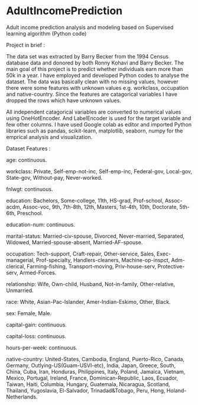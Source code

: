 # AdultIncomePrediction
Adult income prediction analysis and modeling based on Supervised learning algorithm (Python code)

Project in brief :

The data set was extracted by Barry Becker from the 1994 Census database data and donored by both Ronny Kohavi and Barry Becker. The main goal of this project is to predict whether individuals earn more than 50k in a year. I have employed and developed Python codes to analyse the dataset. The data was basically clean with no missing values, however there were some features with unknown values e.g. workclass, occupation and native-country. Since the features are catagorical variables I have dropped the rows which have unknown values.

All independent catagorical variables are converted to numerical values using OneHotEncoder. And LabelEncoder is used for the target variable and few other columns. I have used Google colab as editor and imported Python libraries such as pandas, scikit-learn, matplotlib, seaborn, numpy for the emprical analysis and visualization.

Dataset Features :

age: continuous.

workclass: Private, Self-emp-not-inc, Self-emp-inc, Federal-gov, Local-gov, State-gov, Without-pay, Never-worked. 

fnlwgt: continuous.

education: Bachelors, Some-college, 11th, HS-grad, Prof-school, Assoc-acdm, Assoc-voc, 9th, 7th-8th, 12th, Masters, 1st-4th, 10th, Doctorate, 5th-6th, Preschool.

education-num: continuous.

marital-status: Married-civ-spouse, Divorced, Never-married, Separated, Widowed, Married-spouse-absent, Married-AF-spouse.

occupation: Tech-support, Craft-repair, Other-service, Sales, Exec-managerial, Prof-specialty, Handlers-cleaners, Machine-op-inspct, Adm-clerical, Farming-fishing, Transport-moving, Priv-house-serv, Protective-serv, Armed-Forces.

relationship: Wife, Own-child, Husband, Not-in-family, Other-relative, Unmarried.

race: White, Asian-Pac-Islander, Amer-Indian-Eskimo, Other, Black.

sex: Female, Male.

capital-gain: continuous.

capital-loss: continuous.

hours-per-week: continuous.

native-country: United-States, Cambodia, England, Puerto-Rico, Canada, Germany, Outlying-US(Guam-USVI-etc), India, Japan, Greece, South, China, Cuba, Iran, Honduras, Philippines, Italy, Poland, Jamaica, Vietnam, Mexico, Portugal, Ireland, France, Dominican-Republic, Laos, Ecuador, Taiwan, Haiti, Columbia, Hungary, Guatemala, Nicaragua, Scotland, Thailand, Yugoslavia, El-Salvador, Trinadad&Tobago, Peru, Hong, Holand-Netherlands.

